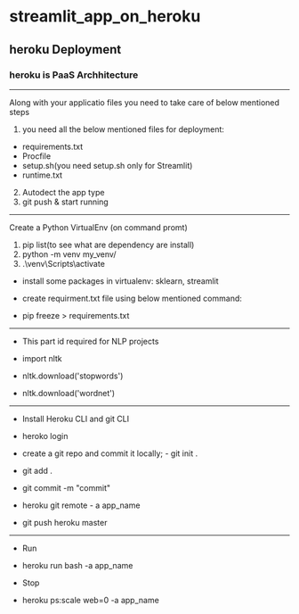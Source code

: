 # streamlit_app_on_heroku
## heroku Deployment

### heroku is PaaS Archhitecture
______________________________________
Along with your applicatio files you need to take care of below mentioned steps
1. you need all the below mentioned files for deployment:
- requirements.txt
- Procfile
- setup.sh(you need setup.sh only for Streamlit)
- runtime.txt
2. Autodect the app type
3. git push & start running

---------------------------------------------

Create a Python VirtualEnv
(on command promt)

1. pip list(to see what are dependency are install)
2. python -m venv my_venv/
3. .\venv\Scripts\activate

- install some packages in virtualenv: sklearn, streamlit

- create requirment.txt file using below mentioned command:
- pip freeze > requirements.txt

------------------------------------------------------
- This part id required for NLP projects

- import nltk
- nltk.download('stopwords')
- nltk.download('wordnet')

------------------------------------------------------
- Install Heroku CLI and git CLI

- heroko login

- create a git repo and commit it locally; -  git init .
- git add .
- git commit -m "commit"
- heroku git remote - a app_name
- git push heroku master

------------------------------------------------------
- Run 
- heroku run bash -a app_name

- Stop
- heroku ps:scale web=0 -a app_name